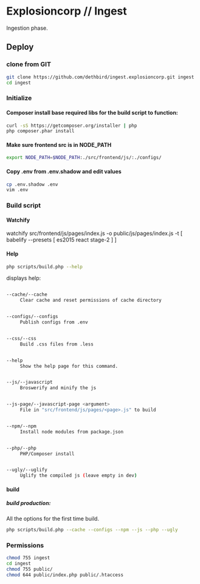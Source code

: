 # Explosioncorp // Ingest
Ingestion phase.

## Deploy

### clone from GIT
```bash
git clone https://github.com/dethbird/ingest.explosioncorp.git ingest
cd ingest
```

### Initialize
#### Composer install base required libs for the build script to function:

```bash
curl -sS https://getcomposer.org/installer | php
php composer.phar install
```

#### Make sure frontend src is in NODE_PATH
```bash
export NODE_PATH=$NODE_PATH:./src/frontend/js/:./configs/
```

#### Copy .env from .env.shadow and edit values
```bash
cp .env.shadow .env
vim .env
```

### Build script

#### Watchify
watchify src/frontend/js/pages/index.js -o public/js/pages/index.js -t [ babelify --presets [ es2015 react stage-2 ] ]


#### Help

```bash
php scripts/build.php --help
```

displays help:

```bash

--cache/--cache
     Clear cache and reset permissions of cache directory


--configs/--configs
     Publish configs from .env


--css/--css
     Build .css files from .less


--help
     Show the help page for this command.


--js/--javascript
     Broswerify and minify the js


--js-page/--javascript-page <argument>
     File in "src/frontend/js/pages/<page>.js" to build


--npm/--npm
     Install node modules from package.json


--php/--php
     PHP/Composer install


--ugly/--uglify
     Uglify the compiled js (leave empty in dev)

```

#### build

##### build production:
All the options for the first time build.
```bash
php scripts/build.php --cache --configs --npm --js --php --ugly
```

### Permissions

```bash
chmod 755 ingest
cd ingest
chmod 755 public/
chmod 644 public/index.php public/.htaccess
```
